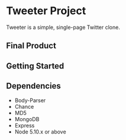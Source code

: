 # Tweeter Project

Tweeter is a simple, single-page Twitter clone.

## Final Product




## Getting Started




## Dependencies

- Body-Parser
- Chance
- MD5
- MongoDB
- Express
- Node 5.10.x or above
